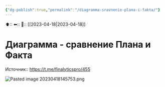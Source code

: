 ```yaml
---
{"dg-publish":true,"permalink":"/diagramma-sravnenie-plana-i-fakta/"}
---
```



⬆::
⬅::
📅:: [[2023-04-18\|2023-04-18]] 

# Диаграмма - сравнение Плана и Факта

Источник:: https://t.me/finalyticspro/455

![Pasted image 20230418145753.png](/img/user/Pasted%20image%2020230418145753.png)